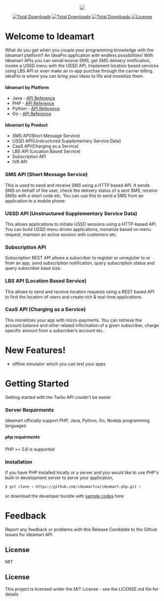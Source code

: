 <p align="center"><a href="https://ideamart.lk" target="_blank"><img src="http://www.ideamart.lk/web/wp-content/uploads/2017/02/logo-dark.png"></a></p>

<p align="center">
<a href="#"><img src="https://img.shields.io/circleci/project/github/RedSparr0w/node-csgo-parser.svg" alt="Total Downloads"></a>
<a href="#"><img src="https://img.shields.io/php-eye/symfony/symfony.svg" alt="Total Downloads"></a>
<a href="#"><img src="https://img.shields.io/packagist/php-v/symfony/symfony.svg" alt="Total Downloads"></a>
<a href="#"><img src="https://poser.pugx.org/laravel/framework/license.svg" alt="License"></a>
</p>

# Welcome to Ideamart


What do you get when you couple your programming knowledge with the Ideamart platform? An IdeaPro application with endless possibilities!
With Ideamart APIs you can send/receive SMS, get SMS delivery notification, invoke a USSD menu with the USSD API, Implement location based services using LBS API or even make an in-app purchse through the carrier billing. IdeaPro is where you can bring your ideas to life and monetize them.
  
  #### Ideamart by Platform

  - Java  - [API Reference](http://breakdance.io)
  - PHP -  [API Reference](http://breakdance.io)
  - Python -  [API Reference](http://breakdance.io)
  - Go -  [API Reference](http://breakdance.io)
  
  
#### Ideamart by Product

  - SMS API(Short Message Service)
  - USSD API(Unstructured Supplementary Service Data)
  - CaaS API(Charging as a Service)
  - LBS API (Location Based Service)
  - Subscription API
  - IVR API
  
  ### SMS API (Short Message Service)
This is used to send and receive SMS using a HTTP based API. It sends SMS on behalf of the user, check the delivery status of a sent SMS, receive SMSs with a short code etc. 
You can use this to send a SMS from an application to a mobile phone.

### USSD API (Unstructured Supplementary Service Data)
This allows applications to initiate USSD sessions using a HTTP-based API. You can build USSD menu driven applications, monetize based on menu request, maintain an active session with customers etc.

### Subscription API
Subscription REST API allows a subscriber to register or unregister to or from an app, send subscription notification, query subscription status and query subscriber base size.

### LBS API (Location Based Service)
This allows to send and receive location requests using a REST based API to find the location of users and create rich & real-time applications. 

### CaaS API (Charging as a Service)
This monetizes your app with micro-payments. You can retrieve the account balance and other related information of a given subscriber, charge specific amount from a subscriber’s account etc.

# New Features!

  - offline simulator which you can test your apps
  

# Getting Started

Getting started with the Twilio API couldn't be easier

### Server Requirments 
ideamart officially support PHP, Java, Python, Go, Nodejs programming languages

##### php requirments
PHP >= 5.6 is supported 


### Installation
If you have PHP installed locally or a server and you would like to use PHP's built-in development server to serve your application,


```sh
$ git clone < https://github.com/ideamartio/ideamart-php.git >
```

or download the developer bundle with   [sample codes](http://www.ideamart.lk/web/idea-pro/downloads/download-list/) here 

 # Feedback
Report any feedback or problems with this Release Candidate to the Github Issues for ideamart API.


License
----

MIT
## License
This project is licensed under the MIT License - see the LICENSE.md file for details

